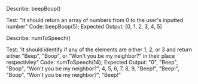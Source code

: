 Describe: beepBoop()

Test: "It should return an array of numbers from 0 to the user's inputted number"
Code: beepBoop(5);
Expected Output: [0, 1, 2, 3, 4, 5]

Describe: numToSpeech()

Test: 'It should identify if any of the elements are either 1, 2, or 3 and return either "Beep", "Boop", or "Won't you be my neighbor?" in their place respectivley"
Code: numToSpeech(14);
Expected Output: "0", "Beep", "Boop", "Won't you be my neighbor?", 4, 5, 6, 7, 8, 9, "Beep!", "Beep!", "Boop", "Won't you be my neighbor?", "Beep!"
